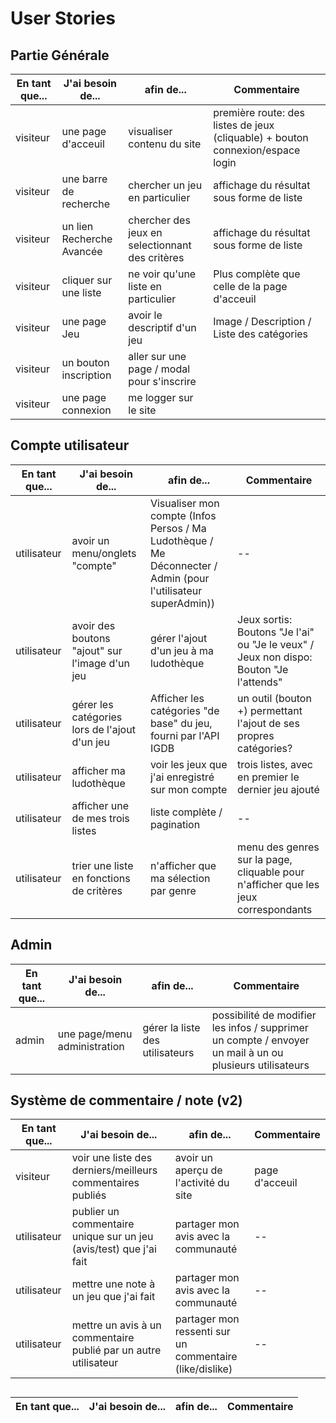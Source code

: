 # User Stories

## Partie Générale

| En tant que... | J'ai besoin de... | afin de... | Commentaire |
|--|--|--|--|
| visiteur | une page d'acceuil | visualiser contenu du site | première route: des listes de jeux (cliquable) + bouton connexion/espace login|
| visiteur | une barre de recherche | chercher un jeu en particulier | affichage du résultat sous forme de liste |
| visiteur | un lien Recherche Avancée | chercher des jeux en selectionnant des critères | affichage du résultat sous forme de liste |
| visiteur | cliquer sur une liste | ne voir qu'une liste en particulier | Plus complète que celle de la page d'acceuil|
| visiteur | une page Jeu | avoir le descriptif d'un jeu| Image / Description / Liste des catégories|
| visiteur | un bouton inscription | aller sur une page / modal pour s'inscrire |  |
| visiteur | une page connexion | me logger sur le site |  |

## Compte utilisateur

| En tant que... | J'ai besoin de... | afin de... | Commentaire |
|--|--|--|--|
| utilisateur | avoir un menu/onglets "compte"| Visualiser mon compte (Infos Persos / Ma Ludothèque / Me Déconnecter / Admin (pour l'utilisateur superAdmin))|--|
| utilisateur | avoir des boutons "ajout" sur l'image d'un jeu | gérer l'ajout d'un jeu à ma ludothèque | Jeux sortis: Boutons "Je l'ai" ou "Je le veux" / Jeux non dispo: Bouton "Je l'attends" |
| utilisateur | gérer les catégories lors de l'ajout d'un jeu | Afficher les catégories "de base" du jeu, fourni par l'API IGDB | un outil (bouton +) permettant l'ajout de ses propres catégories?|
| utilisateur | afficher ma ludothèque | voir les jeux que j'ai enregistré sur mon compte | trois listes, avec en premier le dernier jeu ajouté|
| utilisateur | afficher une de mes trois listes | liste complète / pagination |--|
| utilisateur | trier une liste en fonctions de critères | n'afficher que ma sélection par genre| menu des genres sur la page, cliquable pour n'afficher que les jeux correspondants |

## Admin

| En tant que... | J'ai besoin de... | afin de... | Commentaire |
|--|--|--|--|
| admin | une page/menu administration | gérer la liste des utilisateurs| possibilité de modifier les infos / supprimer un compte / envoyer un mail à un ou plusieurs utilisateurs|

## Système de commentaire / note (v2)

| En tant que... | J'ai besoin de... | afin de... | Commentaire |
|--|--|--|--|
| visiteur | voir une liste des derniers/meilleurs commentaires publiés| avoir un aperçu de l'activité du site | page d'acceuil |
| utilisateur | publier un commentaire unique sur un jeu (avis/test) que j'ai fait | partager mon avis avec la communauté |--|
| utilisateur | mettre une note à un jeu que j'ai fait | partager mon avis avec la communauté |--|
| utilisateur | mettre un avis à un commentaire publié par un autre utilisateur | partager mon ressenti sur un commentaire (like/dislike) |--|

## 

| En tant que... | J'ai besoin de... | afin de... | Commentaire |
|--|--|--|--|

